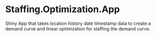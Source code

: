 # Staffing.Optimization.App
Shiny App that takes location history date timestamp data to create a demand curve and linear optimization for staffing the demand curve.
